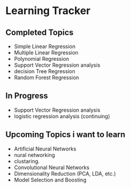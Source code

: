 # Learning Tracker

## Completed Topics
- Simple Linear Regression
- Multiple Linear Regression
- Polynomial Regression
- Support Vector Regression analysis
- decision Tree Regression
- Random Forest Regression

## In Progress

- Support Vector Regression analysis 
- logistic regression analysis (continuing)

## Upcoming Topics i want to learn
- Artificial Neural Networks
- nural networking
- clustaring.
- Convolutional Neural Networks
- Dimensionality Reduction (PCA, LDA, etc.)
- Model Selection and Boosting

